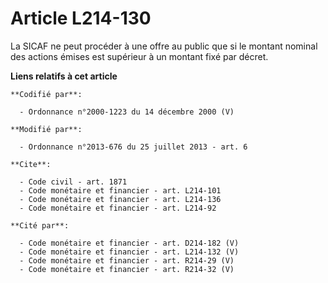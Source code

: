 # Article L214-130

La SICAF ne peut procéder à une offre au public que si le montant nominal des actions émises est supérieur à un montant fixé
par décret.

**Liens relatifs à cet article**

	**Codifié par**:

	  - Ordonnance n°2000-1223 du 14 décembre 2000 (V)

	**Modifié par**:

	  - Ordonnance n°2013-676 du 25 juillet 2013 - art. 6

	**Cite**:

	  - Code civil - art. 1871
	  - Code monétaire et financier - art. L214-101
	  - Code monétaire et financier - art. L214-136
	  - Code monétaire et financier - art. L214-92

	**Cité par**:

	  - Code monétaire et financier - art. D214-182 (V)
	  - Code monétaire et financier - art. L214-132 (V)
	  - Code monétaire et financier - art. R214-29 (V)
	  - Code monétaire et financier - art. R214-32 (V)
